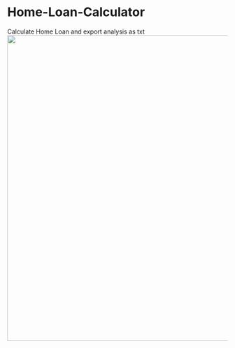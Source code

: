 # Home-Loan-Calculator
Calculate Home Loan and export analysis as txt
<img src="https://user-images.githubusercontent.com/88296638/127813937-e621eeb5-d238-4295-bd6c-1a8b664740b8.png" width=700px>
